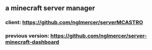 ## a minecraft server manager
### client: https://github.com/nglmercer/serverMCASTRO
### previous version: https://github.com/nglmercer/server-minecraft-dashboard
